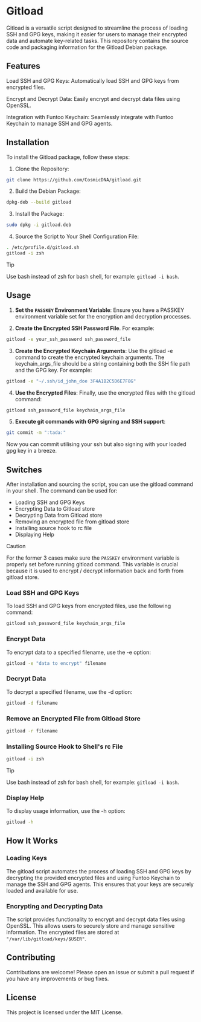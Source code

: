 # Gitload
Gitload is a versatile script designed to streamline the process of loading SSH and GPG keys, making it easier for users to manage their encrypted data and automate key-related tasks. This repository contains the source code and packaging information for the Gitload Debian package.

## Features
Load SSH and GPG Keys: Automatically load SSH and GPG keys from encrypted files.

Encrypt and Decrypt Data: Easily encrypt and decrypt data files using OpenSSL.

Integration with Funtoo Keychain: Seamlessly integrate with Funtoo Keychain to manage SSH and GPG agents.

## Installation
To install the Gitload package, follow these steps:

1. Clone the Repository:

```sh
git clone https://github.com/CosmicDNA/gitload.git
```

2. Build the Debian Package:

```sh
dpkg-deb --build gitload
```

3. Install the Package:

```sh
sudo dpkg -i gitload.deb
```

4. Source the Script to Your Shell Configuration File:

```sh
. /etc/profile.d/gitload.sh
gitload -i zsh
```

> [!TIP]
> Use bash instead of zsh for bash shell, for example: `gitload -i bash`.

## Usage

1. **Set the `PASSKEY` Environment Variable**: Ensure you have a PASSKEY environment variable set for the encryption and decryption processes.

2. **Create the Encrypted SSH Password File**. For example:

```sh
gitload -e your_ssh_password ssh_password_file
```

3. **Create the Encrypted Keychain Arguments**: Use the gitload -e command to create the encrypted keychain arguments. The keychain_args_file should be a string containing both the SSH file path and the GPG key. For example:

```sh
gitload -e "~/.ssh/id_john_doe 3F4A1B2C5D6E7F8G"
```

4. **Use the Encrypted Files**: Finally, use the encrypted files with the gitload command:

```sh
gitload ssh_password_file keychain_args_file
```

5. **Execute git commands with GPG signing and SSH support**:

```sh
git commit -m ":tada:"
```

Now you can commit utilising your ssh but also signing with your loaded gpg key in a breeze.

## Switches
After installation and sourcing the script, you can use the gitload command in your shell. The command can be used for:

- Loading SSH and GPG Keys
- Encrypting Data to Gitload store
- Decrypting Data from Gitload store
- Removing an encrypted file from gitload store
- Installing source hook to rc file
- Displaying Help

> [!CAUTION]
> For the former 3 cases make sure the `PASSKEY` environment variable is properly set before running gitload command. This variable is crucial because it is used to encrypt / decrypt information back and forth from gitload store.

### Load SSH and GPG Keys
To load SSH and GPG keys from encrypted files, use the following command:

```sh
gitload ssh_password_file keychain_args_file
```

### Encrypt Data
To encrypt data to a specified filename, use the -e option:

```sh
gitload -e "data to encrypt" filename
```

### Decrypt Data
To decrypt a specified filename, use the -d option:

```sh
gitload -d filename
```

### Remove an Encrypted File from Gitload Store

```sh
gitload -r filename
```

### Installing Source Hook to Shell's rc File

```sh
gitload -i zsh
```

> [!TIP]
> Use bash instead of zsh for bash shell, for example: `gitload -i bash`.

### Display Help
To display usage information, use the -h option:

```sh
gitload -h
```

## How It Works

### Loading Keys
The gitload script automates the process of loading SSH and GPG keys by decrypting the provided encrypted files and using Funtoo Keychain to manage the SSH and GPG agents. This ensures that your keys are securely loaded and available for use.

### Encrypting and Decrypting Data
The script provides functionality to encrypt and decrypt data files using OpenSSL. This allows users to securely store and manage sensitive information. The encrypted files are stored at `"/var/lib/gitload/keys/$USER"`.

## Contributing
Contributions are welcome! Please open an issue or submit a pull request if you have any improvements or bug fixes.

## License
This project is licensed under the MIT License.